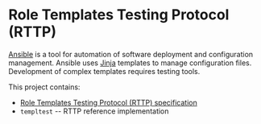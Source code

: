 Role Templates Testing Protocol (RTTP)
======================================

[Ansible][Ansible] is a tool for automation of software deployment and
configuration management. Ansible uses [Jinja][Jinja] templates to manage
configuration files. Development of complex templates requires testing tools.

[Ansible]: https://github.com/ansible/ansible
[Jinja]: https://jinja.palletsprojects.com/

This project contains:

* [Role Templates Testing Protocol (RTTP) specification](doc/specification.md)
* `templtest` -- RTTP reference implementation
